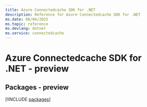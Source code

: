 ```yaml
---
title: Azure Connectedcache SDK for .NET
description: Reference for Azure Connectedcache SDK for .NET
ms.date: 08/04/2025
ms.topic: reference
ms.devlang: dotnet
ms.service: connectedcache
---
```

# Azure Connectedcache SDK for .NET - preview
## Packages - preview
[!INCLUDE [packages](connectedcache-index.md)]